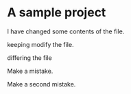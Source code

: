 A sample project
=================

I have changed some contents of the file.

keeping modify the file.

differing the file

Make a mistake.

Make a second mistake.


